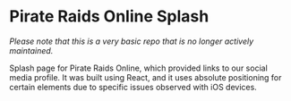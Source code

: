 # Pirate Raids Online Splash

_Please note that this is a very basic repo that is no longer actively maintained._

Splash page for Pirate Raids Online, which provided links to our social media profile. It was built using React, and it uses absolute positioning for certain elements due to specific issues observed with iOS devices.
